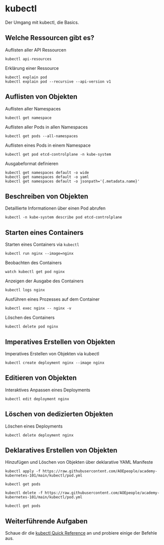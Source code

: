 # kubectl

Der Umgang mit kubectl, die Basics.

## Welche Ressourcen gibt es?

Auflisten aller API Ressourcen

```shell
kubectl api-resources
```

Erklärung einer Ressource

```shell
kubectl explain pod
kubectl explain pod --recursive --api-version v1
```

## Auflisten von Objekten

Auflisten aller Namespaces

```shell
kubectl get namespace
```

Auflisten aller Pods in allen Namespaces

```shell
kubectl get pods --all-namespaces
```

Auflisten eines Pods in einem Namespace

```shell
kubectl get pod etcd-controlplane -n kube-system
```

Ausgabeformat definieren

```shell
kubectl get namespaces default -o wide
kubectl get namespaces default -o yaml
kubectl get namespaces default -o jsonpath='{.metadata.name}'
```

## Beschreiben von Objekten

Detaillierte Informationen über einen Pod abrufen

```shell
kubectl -n kube-system describe pod etcd-controlplane
```

## Starten eines Containers

Starten eines Containers via `kubectl`

```shell
kubectl run nginx --image=nginx
```

Beobachten des Containers

```shell
watch kubectl get pod nginx
```

Anzeigen der Ausgabe des Containers

```shell
kubectl logs nginx
```

Ausführen eines Prozesses auf dem Container

```shell
kubectl exec nginx -- nginx -v
```

Löschen des Containers

```shell
kubectl delete pod nginx
```

## Imperatives Erstellen von Objekten

Imperatives Erstellen von Objekten via kubectl

```shell
kubectl create deployment nginx --image nginx
```

## Editieren von Objekten

Interaktives Anpassen eines Deployments

```shell
kubectl edit deployment nginx
```

## Löschen von dedizierten Objekten

Löschen eines Deployments

```shell
kubectl delete deployment nginx
```

## Deklaratives Erstellen von Objekten

Hinzufügen und Löschen von Objekten über deklarative YAML Manifeste

```shell
kubectl apply -f https://raw.githubusercontent.com/AOEpeople/academy-kubernetes-101/main/kubectl/pod.yml
```

```shell
kubectl get pods
```

```shell
kubectl delete -f https://raw.githubusercontent.com/AOEpeople/academy-kubernetes-101/main/kubectl/pod.yml
```

```shell
kubectl get pods
```

## Weiterführende Aufgaben

Schaue dir die [kubectl Quick Reference](https://kubernetes.io/docs/reference/kubectl/quick-reference/) an und probiere einige der Befehle aus.
